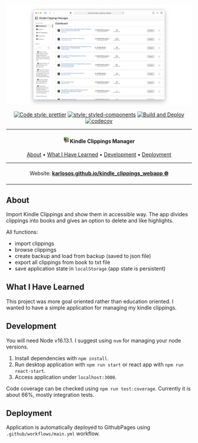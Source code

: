 ![vscode-portfolio banner](./docs/dashboard_small.png)

<div align="center">

[![Code style: prettier](https://img.shields.io/badge/code%20style-prettier-ff69b4.svg)](https://standardjs.com/)
[![style: styled-components](https://img.shields.io/badge/style-%F0%9F%92%85%20styled--components-orange.svg?colorB=daa357&colorA=db748e)](https://github.com/styled-components/styled-components)
[![Build and Deploy](https://github.com/karlosos/kindle_clippings_webapp/actions/workflows/main.yml/badge.svg)](https://github.com/karlosos/kindle_clippings_webapp/actions/workflows/main.yml)
[![codecov](https://codecov.io/gh/karlosos/kindle_clippings_webapp/branch/main/graph/badge.svg?token=ZjCaLcN8Pt)](https://codecov.io/gh/karlosos/kindle_clippings_webapp)

</div>

---

<h4 align="center"><img src="./docs/logo_books.png" width="18px" />Kindle Clippings Manager</h4>

<p align="center">
  <a href="#about">About</a> •
  <a href="#what-i-have-learned">What I Have Learned</a> •
  <a href="#development">Development</a> •
  <a href="#deployment">Deployment</a>
</p>

<p align="center">
<table>
<tbody>
<td align="center">
<img width="2000" height="0"><br>
Website: <b><a href="https://karlosos.github.io/kindle_clippings_webapp/#/demo">karlosos.github.io/kindle_clippings_webapp 🌐</a></b><br>
<img width="2000" height="0">
</td>
</tbody>
</table>
</p>

## About

Import Kindle Clippings and show them in accessible way. The app divides clippings into books and gives an option to delete and like highlights.

All functions:

-   import clippings
-   browse clippings
-   create backup and load from backup (saved to json file)
-   export all clippings from book to txt file
-   save application state in `localStorage` (app state is persistent)

## What I Have Learned

This project was more goal oriented rather than education oriented. I wanted to have a simple application for managing my kindle clippings.

## Development

You will need Node v16.13.1. I suggest using `nvm` for managing your node versions.

1. Install dependencies with `npm install`.
1. Run desktop application with `npm run start` or react app with `npm run react-start`.
1. Access application under `localhost:3000`.

Code coverage can be checked using `npm run test:coverage`. Currently it is about 66%, mostly integration tests.

## Deployment

Application is automatically deployed to GithubPages using `.github/workflows/main.yml` workflow.
